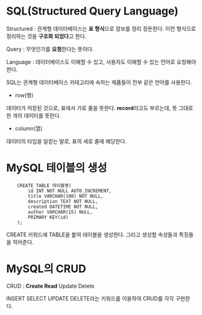 # SQL(Structured Query Language)

Structured : 관계형 데이터베이스는 **표 형식**으로 정보를 정리 정돈한다. 이런 형식으로 정리하는 것을 **구조화 되었다**고 한다.

Query : 무엇인가를 **요청**한다는 뜻이다.

Language : 데이터베이스도 이해할 수 있고, 사용자도 이해할 수 있는 언어로 요청해야 한다.

SQL는 관계형 데이터베이스 카테고리에 속하는 제품들이 전부 같은 언어를 사용한다.

* row(행)

데이터가 저장된 것으로, 표에서 가로 줄을 뜻한다. **record**라고도 부르는데, 뜻 그대로 한 개의 데이터를 뜻한다.

* column(열)

데이터의 타입을 일컫는 말로, 표의 세로 줄에 해당한다.

# MySQL 테이블의 생성

```
    CREATE TABLE 테이블명(
        id INT NOT NULL AUTO_INCREMENT,
        title VARCHAR(100) NOT NULL,
        description TEXT NOT NULL,
        created DATETIME NOT NULL,
        author VARCHAR(15) NULL,
        PRIMARY KEY(id)
    );
```

CREATE 키워드에 TABLE을 붙여 테이블을 생성한다. 그리고 생성할 속성들과 특징들을 적어준다.

# MySQL의 CRUD

CRUD : **Create Read** Update Delete

INSERT SELECT UPDATE DELETE라는 키워드를 이용하여 CRUD를 각각 구현한다.
